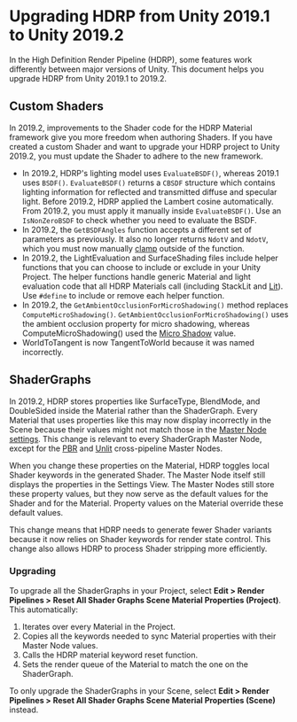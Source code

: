 # Upgrading HDRP from Unity 2019.1 to Unity 2019.2

In the High Definition Render Pipeline (HDRP), some features work differently between major versions of Unity. This document helps you upgrade HDRP from Unity 2019.1 to 2019.2.

## Custom Shaders

In 2019.2, improvements to the Shader code for the HDRP Material framework give you more freedom when authoring Shaders. If you have created a custom Shader and want to upgrade your HDRP project to Unity 2019.2, you must update the Shader to adhere to the new framework.

- In 2019.2, HDRP's lighting model uses  `EvaluateBSDF()`, whereas 2019.1 uses `BSDF()`. `EvaluateBSDF()` returns a `CBSDF` structure which contains lighting information for reflected and transmitted diffuse and specular light. Before 2019.2, HDRP applied the Lambert cosine automatically. From 2019.2, you must apply it manually inside `EvaluateBSDF()`. Use an `IsNonZeroBSDF` to check whether you need to evaluate the BSDF.
- In 2019.2, the  `GetBSDFAngles` function  accepts a different set of parameters as previously. It also no longer returns `NdotV` and `NdotV`, which you must now manually [clamp](<https://docs.unity3d.com/ScriptReference/Mathf.Clamp.html>) outside of the function.
- In 2019.2, the LightEvaluation and SurfaceShading files  include helper functions that you can choose to include or exclude in your Unity Project. The helper functions handle generic Material and light evaluation code that all HDRP Materials call (including StackLit and [Lit](Lit-Shader.md)). Use `#define` to include or remove each helper function.
- In 2019.2, the `GetAmbientOcclusionForMicroShadowing()` method replaces `ComputeMicroShadowing()`. `GetAmbientOcclusionForMicroShadowing()` uses the ambient occlusion property for micro shadowing, whereas ComputeMicroShadowing() used the [Micro Shadow](Override-Micro-Shadows.md) value.
- WorldToTangent is now TangentToWorld because it was named incorrectly.

## ShaderGraphs

In 2019.2, HDRP stores properties like SurfaceType, BlendMode, and DoubleSided inside the Material rather than the ShaderGraph. Every Material that uses properties like this may now display incorrectly in the Scene because their values might not match those in the [Master Node settings](https://docs.unity3d.com/Packages/com.unity.shadergraph@latest/index.html?subfolder=/manual/Master-Node.html). This change is relevant to every ShaderGraph Master Node, except for the [PBR](https://docs.unity3d.com/Packages/com.unity.shadergraph@latest/index.html?subfolder=/manual/PBR-Master-Node.html) and [Unlit](https://docs.unity3d.com/Packages/com.unity.shadergraph@latest/index.html?subfolder=/manual/Unlit-Master-Node.html) cross-pipeline Master Nodes.

When you change these properties on the Material, HDRP toggles local Shader keywords in the generated Shader. The Master Node itself still displays the properties in the Settings View. The Master Nodes still store these property values, but they now serve as the default values for the Shader and for the Material. Property values on the Material override these default values.

This change means that HDRP needs to generate fewer Shader variants because it now relies on Shader keywords for render state control. This change also allows HDRP to process Shader stripping more efficiently.

### Upgrading

To upgrade all the ShaderGraphs in your Project, select **Edit > Render Pipelines > Reset All Shader Graphs Scene Material Properties (Project)**. This automatically:

1. Iterates over every Material in the Project.
2. Copies all the keywords needed to sync Material properties with their Master Node values.
3. Calls the HDRP material keyword reset function.
4. Sets the render queue of the Material to match the one on the ShaderGraph.

 To only upgrade the ShaderGraphs in your Scene, select **Edit > Render Pipelines > Reset All Shader Graphs Scene Material Properties (Scene)** instead.

